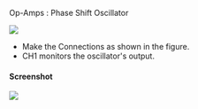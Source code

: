 Op-Amps : Phase Shift Oscillator

![](https://fossasia.github.io/pslab-experiments/images/schematics/Phase_Shift_Oscillator.svg)

* Make the Connections as shown in the figure.
* CH1 monitors the oscillator's output.

#### Screenshot

![](https://fossasia.github.io/pslab-experiments/images/screenshots/phaseShiftOscillator.png)
